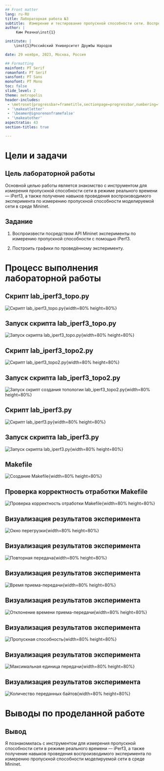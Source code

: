 ```yaml
---
## Front matter
lang: ru-RU
title: Лабораторная работа №3
subtitle:  Измерение и тестирование пропускной способности сети. Воспроизводимый эксперимент
author: |
	 Ким Реачна\inst{1}

institute: |
	\inst{1}Российский Университет Дружбы Народов

date: 29 ноября, 2023, Москва, Россия

## Formatting
mainfont: PT Serif
romanfont: PT Serif
sansfont: PT Sans
monofont: PT Mono
toc: false
slide_level: 2
theme: metropolis
header-includes: 
 - \metroset{progressbar=frametitle,sectionpage=progressbar,numbering=fraction}
 - '\makeatletter'
 - '\beamer@ignorenonframefalse'
 - '\makeatother'
aspectratio: 43
section-titles: true

---
```

# Цели и задачи

## Цель лабораторной работы

Основной целью работы является знакомство с инструментом для измерения пропускной способности сети в режиме реального времени — iPerf3, а также получение навыков проведения воспроизводимого эксперимента по измерению пропускной способности моделируемой сети в среде Mininet.

## Задание

1. Воспроизвести посредством API Mininet эксперименты по измерению пропускной способности с помощью iPerf3.

2. Построить графики по проведённому эксперименту.

# Процесс выполнения лабораторной работы

## Скрипт lab_iperf3_topo.py

![Скрипт lab_iperf3_topo.py](image/1.png){width=80% height=80%}

## Запуск скрипта lab_iperf3_topo.py

![Запуск скрипта lab_iperf3_topo.py](image/7.png){width=80% height=80%}

## Скрипт lab_iperf3_topo2.py

![Скрипт lab_iperf3_topo2.py](image/20.png){width=80% height=80%}

## Запуск скрипта lab_iperf3_topo2.py

![Запуск скрипт создания топологии lab_iperf3_topo2.py](image/8.png){width=80% height=80%}

## Скрипт lab_iperf3.py

![Скрипт lab_iperf3.py](image/3.png){width=80% height=80%}

## Запуск скрипта lab_iperf3.py

![Запуск скрипта lab_iperf3.py](image/11.png){width=80% height=80%}

## Makefile

![Создание Makefile](image/4.png){width=80% height=80%}

## Проверка корректность отработки Makefile

![Проверка корректность отработки Makefile](image/12.png){width=80% height=80%}

## Визуализация результатов эксперимента

![Окно перегрузки](image/17.png){width=80% height=80%}

## Визуализация результатов эксперимента

![Повторная передача](image/18.png){width=80% height=80%}

## Визуализация результатов эксперимента

![Время приема-передачи](image/14.png){width=80% height=80%}

## Визуализация результатов эксперимента

![Отклонение времени приема-передачи](image/15.png){width=80% height=80%}

## Визуализация результатов эксперимента

![Пропускная способность](image/19.png){width=80% height=80%}

## Визуализация результатов эксперимента

![Максимальная единица передачи](image/13.png){width=80% height=80%}

## Визуализация результатов эксперимента

![Количество переданных байтов](image/16.png){width=80% height=80%}

# Выводы по проделанной работе

## Вывод

Я познакомилась  с инструментом для измерения пропускной способности сети в режиме реального времени — iPerf3, а также получение навыков проведения воспроизводимого эксперимента по измерению пропускной способности моделируемой сети в среде Mininet.